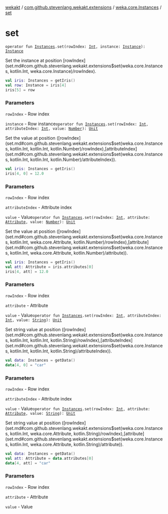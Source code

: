 [wekakt](../../index.md) / [com.github.stevenlang.wekakt.extensions](../index.md) / [weka.core.Instances](index.md) / [set](./set.md)

# set

`operator fun `[`Instances`](http://weka.sourceforge.net/doc.stable/weka/core/Instances.html)`.set(rowIndex: `[`Int`](https://kotlinlang.org/api/latest/jvm/stdlib/kotlin/-int/index.html)`, instance: `[`Instance`](http://weka.sourceforge.net/doc.stable/weka/core/Instance.html)`): `[`Instance`](http://weka.sourceforge.net/doc.stable/weka/core/Instance.html)

Set the instance at position [rowIndex](set.md#com.github.stevenlang.wekakt.extensions$set(weka.core.Instances, kotlin.Int, weka.core.Instance)/rowIndex).

``` kotlin
val iris: Instances = getIris()
val row: Instance = iris[4]
iris[5] = row
```

### Parameters

`rowIndex` - Row index

`instance` - Row instance`operator fun `[`Instances`](http://weka.sourceforge.net/doc.stable/weka/core/Instances.html)`.set(rowIndex: `[`Int`](https://kotlinlang.org/api/latest/jvm/stdlib/kotlin/-int/index.html)`, attributeIndex: `[`Int`](https://kotlinlang.org/api/latest/jvm/stdlib/kotlin/-int/index.html)`, value: `[`Number`](https://kotlinlang.org/api/latest/jvm/stdlib/kotlin/-number/index.html)`): `[`Unit`](https://kotlinlang.org/api/latest/jvm/stdlib/kotlin/-unit/index.html)

Set the value at position ([rowIndex](set.md#com.github.stevenlang.wekakt.extensions$set(weka.core.Instances, kotlin.Int, kotlin.Int, kotlin.Number)/rowIndex),[attributeIndex](set.md#com.github.stevenlang.wekakt.extensions$set(weka.core.Instances, kotlin.Int, kotlin.Int, kotlin.Number)/attributeIndex)).

``` kotlin
val iris: Instances = getIris()
iris[4, 0] = 12.0
```

### Parameters

`rowIndex` - Row index

`attributeIndex` - Attribute index

`value` - Value`operator fun `[`Instances`](http://weka.sourceforge.net/doc.stable/weka/core/Instances.html)`.set(rowIndex: `[`Int`](https://kotlinlang.org/api/latest/jvm/stdlib/kotlin/-int/index.html)`, attribute: `[`Attribute`](http://weka.sourceforge.net/doc.stable/weka/core/Attribute.html)`, value: `[`Number`](https://kotlinlang.org/api/latest/jvm/stdlib/kotlin/-number/index.html)`): `[`Unit`](https://kotlinlang.org/api/latest/jvm/stdlib/kotlin/-unit/index.html)

Set the value at position ([rowIndex](set.md#com.github.stevenlang.wekakt.extensions$set(weka.core.Instances, kotlin.Int, weka.core.Attribute, kotlin.Number)/rowIndex),[attribute](set.md#com.github.stevenlang.wekakt.extensions$set(weka.core.Instances, kotlin.Int, weka.core.Attribute, kotlin.Number)/attribute)).

``` kotlin
val iris: Instances = getIris()
val att: Attribute = iris.attributes[0]
iris[4, att] = 12.0
```

### Parameters

`rowIndex` - Row index

`attribute` - Attribute

`value` - Value`operator fun `[`Instances`](http://weka.sourceforge.net/doc.stable/weka/core/Instances.html)`.set(rowIndex: `[`Int`](https://kotlinlang.org/api/latest/jvm/stdlib/kotlin/-int/index.html)`, attributeIndex: `[`Int`](https://kotlinlang.org/api/latest/jvm/stdlib/kotlin/-int/index.html)`, value: `[`String`](https://kotlinlang.org/api/latest/jvm/stdlib/kotlin/-string/index.html)`): `[`Unit`](https://kotlinlang.org/api/latest/jvm/stdlib/kotlin/-unit/index.html)

Set string value at position ([rowIndex](set.md#com.github.stevenlang.wekakt.extensions$set(weka.core.Instances, kotlin.Int, kotlin.Int, kotlin.String)/rowIndex),[attributeIndex](set.md#com.github.stevenlang.wekakt.extensions$set(weka.core.Instances, kotlin.Int, kotlin.Int, kotlin.String)/attributeIndex)).

``` kotlin
val data: Instances = getData()
data[4, 0] = "car"
```

### Parameters

`rowIndex` - Row index

`attributeIndex` - Attribute index

`value` - Value`operator fun `[`Instances`](http://weka.sourceforge.net/doc.stable/weka/core/Instances.html)`.set(rowIndex: `[`Int`](https://kotlinlang.org/api/latest/jvm/stdlib/kotlin/-int/index.html)`, attribute: `[`Attribute`](http://weka.sourceforge.net/doc.stable/weka/core/Attribute.html)`, value: `[`String`](https://kotlinlang.org/api/latest/jvm/stdlib/kotlin/-string/index.html)`): `[`Unit`](https://kotlinlang.org/api/latest/jvm/stdlib/kotlin/-unit/index.html)

Set string value at position ([rowIndex](set.md#com.github.stevenlang.wekakt.extensions$set(weka.core.Instances, kotlin.Int, weka.core.Attribute, kotlin.String)/rowIndex),[attribute](set.md#com.github.stevenlang.wekakt.extensions$set(weka.core.Instances, kotlin.Int, weka.core.Attribute, kotlin.String)/attribute)).

``` kotlin
val data: Instances = getData()
val att: Attribute = data.attributes[0]
data[4, att] = "car"
```

### Parameters

`rowIndex` - Row index

`attribute` - Attribute

`value` - Value